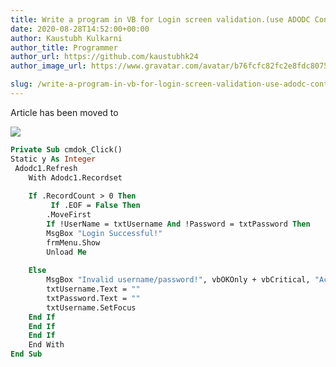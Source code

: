 ```yaml
---
title: Write a program in VB for Login screen validation.(use ADODC Control)
date: 2020-08-28T14:52:00+00:00
author: Kaustubh Kulkarni
author_title: Programmer
author_url: https://github.com/kaustubhk24
author_image_url: https://www.gravatar.com/avatar/b76fcfc82fc2e8fdc8075636f1735f61?s=200

slug: /write-a-program-in-vb-for-login-screen-validation-use-adodc-control/
---
```

Article has been moved to

[![](https://1.bp.blogspot.com/-YnfOMnS5bjw/X0kaBOpuYdI/AAAAAAAAfhE/Ca-tRJoqtt4vRZ5UPN5aYm1hNCqd6bEIQCLcBGAsYHQ/s400/1.png)](https://1.bp.blogspot.com/-YnfOMnS5bjw/X0kaBOpuYdI/AAAAAAAAfhE/Ca-tRJoqtt4vRZ5UPN5aYm1hNCqd6bEIQCLcBGAsYHQ/s316/1.png)


```vb title="file.vb" 
Private Sub cmdok_Click()  
Static y As Integer  
 Adodc1.Refresh  
	With Adodc1.Recordset  
	  
	If .RecordCount > 0 Then  
		 If .EOF = False Then  
		.MoveFirst  
		If !UserName = txtUsername And !Password = txtPassword Then  
		MsgBox "Login Successful!"  
		frmMenu.Show  
		Unload Me  
  
	Else  
		MsgBox "Invalid username/password!", vbOKOnly + vbCritical, "Access denied!"  
		txtUsername.Text = ""  
		txtPassword.Text = ""  
		txtUsername.SetFocus  
	End If  
	End If  
	End If  
	End With  
End Sub  
  
  
  
  
  
  
  
  

```
